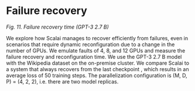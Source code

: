 # Failure recovery
_Fig. 11. Failure recovery time (GPT-3 2.7 B)_

We explore how Scalai manages to recover efficiently from failures, even in scenarios that require dynamic reconfiguration due to a change in the number of GPUs. We emulate faults of 4, 8, and 12 GPUs and measure the failure recovery and reconfiguration time. We use the GPT-3 2.7 B model with the Wikipedia dataset on the on-premise cluster. We compare Scalai to a system that always recovers from the last checkpoint , which results in an average loss of 50 training steps. The parallelization configuration is (M, D, P) = (4, 2, 2), i.e. there are two model replicas.
